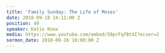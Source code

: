 ```yaml
---
title: 'Family Sunday: The Life of Moses'
date: 2018-09-18 14:11:00 Z
position: 49
speaker: Katie Knox
media: https://www.youtube.com/embed/50prFqfBt4I?ecver=2
sermon_date: 2018-09-16 10:00:00 Z
---
```


